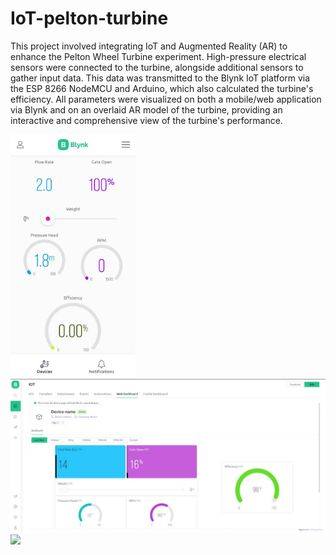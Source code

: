 # IoT-pelton-turbine

This project involved integrating IoT and Augmented Reality (AR) to enhance the Pelton Wheel Turbine experiment. High-pressure electrical sensors were connected to the turbine, alongside additional sensors to gather input data. This data was transmitted to the Blynk IoT platform via the ESP 8266 NodeMCU and Arduino, which also calculated the turbine's efficiency. All parameters were visualized on both a mobile/web application via Blynk and on an overlaid AR model of the turbine, providing an interactive and comprehensive view of the turbine's performance.

<img src="Images/mobile-app-ui.jpeg" width="200">
<img src="Images/desktop-ui.jpeg">
<img src="Images/IOT Framework.drawio (1).png">



